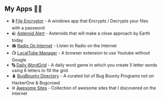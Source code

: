 ## My Apps 🧑‍💻

- 🔒 [File Encryptor](https://github.com/abhishekY495/File-encryptor/releases) - A windows app that Encrypts / Decrypts your files with a password
- 🪨 [Asteroid Alert](https://asteroidalert.netlify.app) - Asteroids that will make a close approach by Earth today
- 📻 [Radio On Internet](https://radio-on-internet.netlify.app) - Listen to Radio on the Internet
- 📺 [LocalTube Manager](https://localtubemanager.pages.dev) - A browser extension to use Youtube without Google
- 🔠 [Daily WordGrid](dailywordgrid.com) - A daily word game in which you create 5 letter words using 6 letters to fill the grid
- 🪲 [BugBounty Directory](https://bugbountydirectory.com) - A curated list of Bug Bounty Programs not on HackerOne & Bugcrowd
- 🌐 [Awesome Sites](https://github.com/abhishekY495/awesome-sites) - Collection of awesome sites that I discovered on the internet
